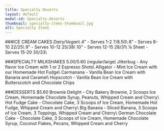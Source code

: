 ```yaml
---
title: Specialty Deserts
layout: default
modal-id: Specialty-deserts 
thumbnail: specialty-items-thumbnail.jpg
alt: Specialty Items 
---
```

###ICE CREAM CAKES
*Dairy/Vegan*\\
4” - Serves 1-2 $7/$8.50\\
8” - Serves 8-10 $22/$25\\
9” - Serves 10-12 $25/$38\\
10” - Serves 12-15 $28/$31\\
¼ Sheet - Serves 15-20 $30/$33\\

###SPECIALTY MILKSHAKES $5.00/$5.60 (regular/large)
Jitterbug - Any flavor Ice Cream with 1 or 2 Espresso Shots\\
Alligator - Mint Ice Cream with our Homemade Hot Fudge\\
Carmanana - Vanilla Bean Ice Cream with Banana and Caramel\\
Hopscotch - Vanilla Bean Ice Cream with Butterscotch and Chocolate Chips

###DESSERTS $5.60
Brownie Delight - City Bakery Brownie, 2 Scoops Ice Cream, Homemade Chocolate Syrup, Peanuts, Whipped Cream and Cherry\\
Hot Fudge Cake - Chocolate Cake, 3 Scoops of Ice Cream, Homemade Hot Fudge, Whipped Cream and Cherry\\
Big Banana - Sliced Banana, 3 Scoops of Ice Cream, 3 Toppings, Whipped Cream and Cherry\\
German Chocolate Cake - Chocolate Cake, 3 Scoops of Ice Cream, Homemade Chocolate Syrup, Coconut Flakes, Pecans, Whipped Cream and Cherry

